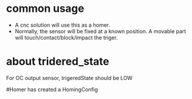 
# common usage
* A cnc solution will use this as a homer.
* Normally, the sensor will be fixed at a known position.  A movable part will touch/contact/block/impact the triger.


# about tridered_state
For OC output sensor, trigeredState should be LOW


#Homer has created a HomingConfig

